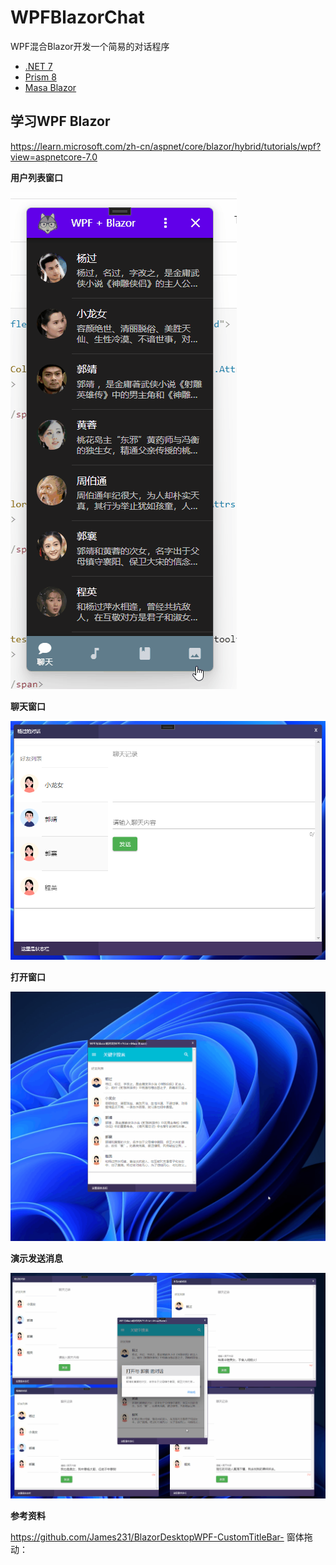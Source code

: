 # WPFBlazorChat

WPF混合Blazor开发一个简易的对话程序

- [.NET 7](https://learn.microsoft.com/zh-cn/aspnet/core/blazor/hybrid/tutorials/wpf?view=aspnetcore-7.0)
- [Prism 8](https://github.com/PrismLibrary/Prism)
- [Masa Blazor](https://blazor.masastack.com/)

## 学习WPF Blazor

https://learn.microsoft.com/zh-cn/aspnet/core/blazor/hybrid/tutorials/wpf?view=aspnetcore-7.0

**用户列表窗口**

![用户列表](./docs/1-main-window.gif)

**聊天窗口**

![聊天窗口](./docs/2-chat-window.png)

**打开窗口**

![打开窗口](./docs/3-open-child-window.gif)

**演示发送消息**

![演示发送消息](./docs/4-send-message.gif)

**参考资料**

https://github.com/James231/BlazorDesktopWPF-CustomTitleBar- 窗体拖动：